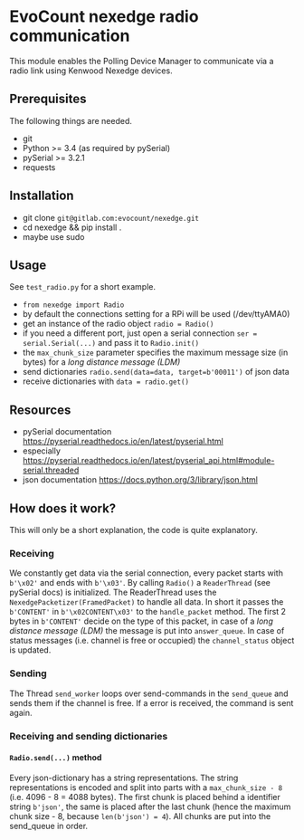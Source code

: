 # EvoCount nexedge radio communication
This module enables the Polling Device Manager to communicate via a radio link using Kenwood Nexedge devices.

## Prerequisites
The following things are needed.
* git
* Python >= 3.4 (as required by pySerial)
* pySerial >= 3.2.1
* requests

## Installation
* git clone `git@gitlab.com:evocount/nexedge.git`
* cd nexedge && pip install .
* maybe use sudo

## Usage
See `test_radio.py` for a short example.
* `from nexedge import Radio`
* by default the connections setting for a RPi will be used (/dev/ttyAMA0)
* get an instance of the radio object `radio = Radio()`
* if you need a different port, just open a serial connection `ser = serial.Serial(...)` and pass it to `Radio.init()`
* the `max_chunk_size` parameter specifies the maximum message size (in bytes) for a *long distance message (LDM)*
* send dictionaries `radio.send(data=data, target=b'00011')` of json data
* receive dictionaries with `data = radio.get()`

## Resources
* pySerial documentation https://pyserial.readthedocs.io/en/latest/pyserial.html
* especially https://pyserial.readthedocs.io/en/latest/pyserial_api.html#module-serial.threaded
* json documentation https://docs.python.org/3/library/json.html

## How does it work?
This will only be a short explanation, the code is quite explanatory.

### Receiving
We constantly get data via the serial connection, every packet starts with `b'\x02'` and ends with `b'\x03'`. By calling `Radio()` a `ReaderThread` (see pySerial docs) is initialized.
The ReaderThread uses the `NexedgePacketizer(FramedPacket)` to handle all data. In short it passes the `b'CONTENT'` in `b'\x02CONTENT\x03'` to the `handle_packet` method.
The first 2 bytes in `b'CONTENT'` decide on the type of this packet, in case of a *long distance message (LDM)* the message is put into `answer_queue`. In case of status messages (i.e. channel is free or occupied) the `channel_status` object is updated.

### Sending
The Thread `send_worker` loops over send-commands in the `send_queue` and sends them if the channel is free. If a error is received, the command is sent again.

### Receiving and sending dictionaries
#### `Radio.send(...)` method
Every json-dictionary has a string representations. The string representations is encoded and split into parts with a `max_chunk_size - 8` (i.e. 4096 - 8 = 4088 bytes). The first chunk is placed behind a identifier string `b'json'`, the same is placed after the last chunk (hence the maximum chunk size - 8, because `len(b'json') = 4`). All chunks are put into the send_queue in order.
